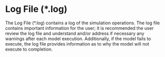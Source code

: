# Log File (*.log) #

The Log File (\*.log) contains a log of the simulation operations. The log file contains important 
information for the user; it is recommended the user review the log file and understand and/or address 
if necessary any warnings after each model execution. Additionally, if the model fails to execute, the 
log file provides information as to why the model will not execute to completion.